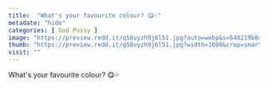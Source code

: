 ```yaml
---
title:  "What's your favourite colour? 😋💦"
metadate: "hide"
categories: [ God Pussy ]
image: "https://preview.redd.it/q58uyzh9j6l51.jpg?auto=webp&s=548219b8438acddd7a0381e687f1e87492f47706"
thumb: "https://preview.redd.it/q58uyzh9j6l51.jpg?width=1080&crop=smart&auto=webp&s=2ec607fb77cd90ec053c0f29b26e5a557a28eabd"
visit: ""
---
```

What's your favourite colour? 😋💦
